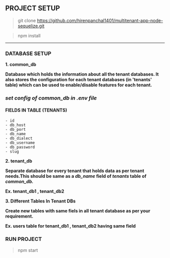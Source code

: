 ## PROJECT SETUP

> git clone <https://github.com/hirenpanchal1401/multitenant-app-node-sequelize.git>

> npm install
---
### DATABASE SETUP

**1. common_db**

**Database which holds the information about all the tenant databases. It also stores the configuration for each tenant databases (in 'tenants' table) which can be used to enable/disable features for each tenant.**

### *set config of common_db in .env file*

#### FIELDS IN TABLE (TENANTS)

    - id
    - db_host
    - db_port
    - db_name
    - db_dialect
    - db_username
    - db_password
    - slug

**2. tenant_db**

**Separate database for every tenant that holds data as per tenant needs.This should be same as a *db_name* field of *tenants* table of *common_db.***

**Ex. tenant_db1 , tenant_db2**

**3. Different Tables In Tenant DBs**

**Create new tables with same fiels in all tenant database as per your requirement.**

**Ex. users table for tenant_db1 , tenant_db2 having same field**

### RUN PROJECT

> npm start